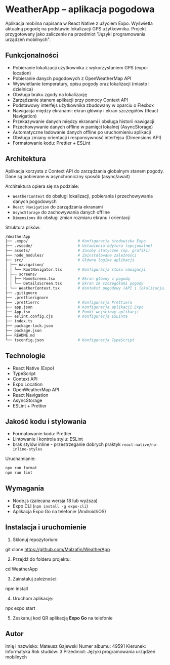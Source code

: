 # WeatherApp – aplikacja pogodowa

Aplikacja mobilna napisana w React Native z użyciem Expo. Wyświetla aktualną pogodę na podstawie lokalizacji GPS użytkownika. Projekt przygotowany jako zaliczenie na przedmiot "Języki programowania urządzeń mobilnych".

## Funkcjonalności

- Pobieranie lokalizacji użytkownika z wykorzystaniem GPS (expo-location)
- Pobieranie danych pogodowych z OpenWeatherMap API
- Wyświetlanie temperatury, opisu pogody oraz lokalizacji (miasto i dzielnica)
- Obsługa braku zgody na lokalizację
- Zarządzanie stanem aplikacji przy pomocy Context API
- Podstawowy interfejs użytkownika zbudowany w oparciu o Flexbox
- Nawigacja między ekranami: ekran główny i ekran szczegółów (React Navigation)
- Przekazywanie danych między ekranami i obsługa historii nawigacji
- Przechowywanie danych offline w pamięci lokalnej (AsyncStorage)
- Automatyczne ładowanie danych offline po uruchomieniu aplikacji
- Obsługa zmiany orientacji i responsywność interfejsu (Dimensions API)
- Formatowanie kodu: Prettier + ESLint

## Architektura

Aplikacja korzysta z Context API do zarządzania globalnym stanem pogody. Dane są pobierane w asynchroniczny sposób (async/await)

Architektura opiera się na podziale:

- `WeatherContext` do obsługi lokalizacji, pobierania i przechowywania danych pogodowych
- `React Navigation` do zarządzania ekranami
- `AsyncStorage` do zachowywania danych offline
- `Dimensions` do obsługi zmian rozmiaru ekranu i orientacji

Struktura plików:
```bash
/WeatherApp
├── .expo/                      # Konfiguracja środowiska Expo
├── .vscode/                    # Ustawienia edytora (opcjonalne)
├── assets/                     # Zasoby statyczne (np. grafiki)
├── node_modules/               # Zainstalowane zależności
├── src/                        # Główna logika aplikacji
│ ├── navigation/
│ │ └── RootNavigator.tsx       # Konfiguracja stosu nawigacji
│ ├── screens/
│ │ ├── HomeScreen.tsx          # Ekran główny z pogodą
│ │ └── DetailsScreen.tsx       # Ekran ze szczegółami pogody
│ └── WeatherContext.tsx        # Kontekst pogodowy (API i lokalizacja)
├── .gitignore
├── .prettierignore
├── .prettierrc                 # Konfiguracja Prettiera
├── app.json                    # Konfiguracja aplikacji Expo
├── App.tsx                     # Punkt wejściowy aplikacji
├── eslint.config.cjs           # Konfiguracja ESLinta
├── index.ts
├── package-lock.json
├── package.json
├── README.md
└── tsconfig.json               # Konfiguracja TypeScript
```

## Technologie

- React Native (Expo)
- TypeScript
- Context API
- Expo Location
- OpenWeatherMap API
- React Navigation
- AsyncStorage
- ESLint + Prettier

## Jakość kodu i stylowania

- Formatowanie kodu: Prettier
- Lintowanie i kontrola stylu: ESLint
- brak stylów inline - przestrzeganie dobrych praktyk `react-native/no-inline-styles`

Uruchamianie:

```bash
npx run format
npm run lint
```

## Wymagania

- Node.js (zalecana wersja 18 lub wyższa)
- Expo CLI (`npm install -g expo-cli`)
- Aplikacja Expo Go na telefonie (Android/iOS)

## Instalacja i uruchomienie

1. Sklonuj repozytorium:

git clone https://github.com/Malzafin/WeatherApp

2. Przejdź do folderu projektu: 

cd WeatherApp

3. Zainstaluj zależności:

npm install

4. Uruchom aplikację:

npx expo start

5. Zeskanuj kod QR aplikacją **Expo Go** na telefonie

## Autor

Imię i nazwisko: Mateusz Gajewski
Numer albumu: 49591
Kierunek: Informatyka
Rok studiów: 3
Przedmiot: Języki programowania urządzeń mobilnych
